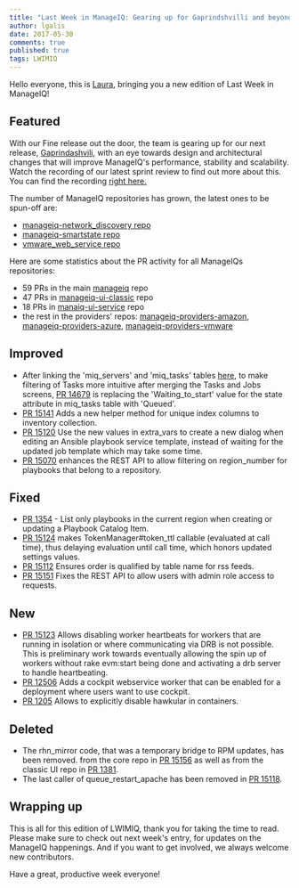 ```yaml
---
title: "Last Week in ManageIQ: Gearing up for Gaprindshvilli and beyond>"
author: lgalis
date: 2017-05-30
comments: true
published: true
tags: LWIMIQ
---
```


Hello everyone, this is [Laura](https://github.com/lgalis), bringing you a new edition of Last Week in ManageIQ!

## Featured

With our Fine release out the door, the team is gearing up for our next release, [Gaprindashvili](http://manageiq.org/blog/2017/04/announce_g_name/), with an eye towards 
design and architectural changes that will improve ManageIQ's performance, stability and scalability.
Watch the recording of our latest sprint review to find out more about this. You can find the recording [right here.](https://www.youtube.com/watch?v=_SpWrRX0nHE&feature=youtu.be) 

The number of ManageIQ repositories has grown, the latest ones to be spun-off are: 
- [manageiq-network_discovery repo](http://talk.manageiq.org/t/repo-extraction-manageiq-network-discovery/2388)
- [manageiq-smartstate repo](http://talk.manageiq.org/t/repo-extraction-manageiq-smartstate/2389)
- [vmware_web_service repo](http://talk.manageiq.org/t/repo-extraction-vmware-web-service/2380)                                                                    


Here are some statistics about the PR activity for all ManageIQs repositories:

 - 59 PRs in the main [manageiq][manageiq PRs merged] repo
 - 47 PRs in [manageiq-ui-classic][manageiq-ui-classic PRs merged] repo
 - 18 PRs in [manaiq-ui-service][manageiq-ui-service PRs merged] repo
 - the rest in the providers' repos: [manageiq-providers-amazon][manageiq-providers-amazon PRs merged], [manageiq-providers-azure][manageiq-providers-azure PRs merged], [manageiq-providers-vmware][manageiq-providers-vmware PRs merged]

## Improved
 
 - After linking the 'miq_servers' and 'miq_tasks' tables [here](https://github.com/ManageIQ/manageiq/pull/14701), to make filtering of Tasks more intuitive after merging the Tasks and Jobs screens, [PR 14679](https://github.com/ManageIQ/manageiq/pull/14679) is replacing the 'Waiting_to_start' value for the state attribute in miq_tasks table with 'Queued'.
 - [PR 15141](https://github.com/ManageIQ/manageiq/pull/15141) Adds a new helper method for unique index columns to inventory collection.
 - [PR 15120](https://github.com/ManageIQ/manageiq/pull/15120) Use the new values in extra_vars to create a new dialog when editing an Ansible playbook service template, instead of waiting for the updated job template which may take some time.
 - [PR 15070](https://github.com/ManageIQ/manageiq/pull/15070) enhances the REST API to allow filtering on region_number for playbooks that belong to a repository.
 
## Fixed

- [PR 1354](https://github.com/ManageIQ/manageiq-ui-classic/pull/1354) - List only playbooks in the current region when creating or updating a Playbook Catalog Item.
- [PR 15124](https://github.com/ManageIQ/manageiq/pull/15124) makes TokenManager#token_ttl callable (evaluated at call time), thus delaying evaluation until call time, which honors updated settings values.
- [PR 15112](https://github.com/ManageIQ/manageiq/pull/15112) Ensures order is qualified by table name for rss feeds.
- [PR 15151](https://github.com/ManageIQ/manageiq/pull/15151) Fixes the REST API to allow users with admin role access to requests.  


## New

- [PR 15123](https://github.com/ManageIQ/manageiq/pull/15123) Allows disabling worker heartbeats for workers that are running in isolation or where communicating via DRB is not possible. This is preliminary work towards eventually allowing the spin up of workers without rake evm:start being done and activating a drb server to handle heartbeating.
- [PR 12506](https://github.com/ManageIQ/manageiq/pull/12506) Adds a cockpit webservice worker that can be enabled for a deployment where users want to use cockpit. 
- [PR 1205](https://github.com/ManageIQ/manageiq-ui-classic/pull/1205) Allows to explicitly disable hawkular in containers.

## Deleted

- The rhn_mirror code, that was a temporary bridge to RPM updates, has been removed.
 from the core repo in [PR 15156](https://github.com/ManageIQ/manageiq/pull/15156) as well as from the classic UI repo in [PR 1381](https://github.com/ManageIQ/manageiq-ui-classic/pull/1381). 
- The last caller of queue_restart_apache has been removed in [PR 15118](https://github.com/ManageIQ/manageiq/pull/15118).

## Wrapping up

This is all for this edition of LWIMIQ, thank you for taking the time to read. 
Please make sure to check out next week's entry, for updates on the ManageIQ happenings. And if you want to get involved, 
we always welcome new contributors.

Have a great, productive week everyone!

[manageiq PRs merged]: https://github.com/ManageIQ/manageiq/pulls?page=1&q=is%3Apr+is%3Amerged+base%3Amaster+merged%3A%222017-05-15+..+2017-05-21%22+sort%3Acreated-desc&utf8=%E2%9C%93
[manageiq-ui-classic PRs merged]: https://github.com/ManageIQ/manageiq-ui-classic/pulls?page=1&q=is%3Apr+is%3Amerged+base%3Amaster+merged%3A%222017-05-15+..+2017-05-21%22+sort%3Acreated-desc&utf8=%E2%9C%93
[manageiq-ui-service PRs merged]: https://github.com/ManageIQ/manageiq-ui-service/pulls?page=1&q=is%3Apr+is%3Amerged+base%3Amaster+merged%3A%222017-05-15+..+2017-05-21%22+sort%3Acreated-desc&utf8=%E2%9C%93
[manageiq-providers-amazon PRs merged]: https://github.com/ManageIQ/manageiq-providers-amazon/pulls?page=1&q=is%3Apr+is%3Amerged+base%3Amaster+merged%3A%222017-05-15+..+2017-05-21%22+sort%3Acreated-desc&utf8=%E2%9C%93
[manageiq-providers-azure PRs merged]: https://github.com/ManageIQ/manageiq-providers-azure/pulls?page=1&q=is%3Apr+is%3Amerged+base%3Amaster+merged%3A%222017-05-15+..+2017-05-21%22+sort%3Acreated-desc&utf8=%E2%9C%93
[manageiq-providers-vmware PRs merged]: https://github.com/ManageIQ/manageiq-providers-vmware/pulls?page=1&q=is%3Apr+is%3Amerged+base%3Amaster+merged%3A%222017-05-15+..+2017-05-21%22+sort%3Acreated-desc&utf8=%E2%9C%93
